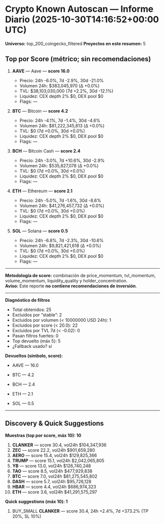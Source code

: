 # Crypto Known Autoscan — Informe Diario (2025-10-30T14:16:52+00:00 UTC)

**Universo:** top_200_coingecko_filtered
**Proyectos en este resumen:** 5

## Top por Score (métrico; sin recomendaciones)

1. **AAVE** — Aave — **score 16.0**
   - Precio: 24h -6.0%, 7d -2.9%, 30d -21.0%
   - Volumen 24h: $383,045,970 (Δ +0.0%)
   - TVL: $38,103,030,000 (7d +2.2%, 30d -12.1%)
   - Liquidez: CEX depth 2% $0, DEX pool $0
   - Flags: —

2. **BTC** — Bitcoin — **score 4.2**
   - Precio: 24h -4.1%, 7d -1.4%, 30d -4.6%
   - Volumen 24h: $81,222,345,813 (Δ +0.0%)
   - TVL: $0 (7d +0.0%, 30d +0.0%)
   - Liquidez: CEX depth 2% $0, DEX pool $0
   - Flags: —

3. **BCH** — Bitcoin Cash — **score 2.4**
   - Precio: 24h -3.0%, 7d +10.6%, 30d -2.9%
   - Volumen 24h: $535,827,078 (Δ +0.0%)
   - TVL: $0 (7d +0.0%, 30d +0.0%)
   - Liquidez: CEX depth 2% $0, DEX pool $0
   - Flags: —

4. **ETH** — Ethereum — **score 2.1**
   - Precio: 24h -5.0%, 7d -1.6%, 30d -8.6%
   - Volumen 24h: $41,276,457,732 (Δ +0.0%)
   - TVL: $0 (7d +0.0%, 30d +0.0%)
   - Liquidez: CEX depth 2% $0, DEX pool $0
   - Flags: —

5. **SOL** — Solana — **score 0.5**
   - Precio: 24h -6.8%, 7d -2.3%, 30d -10.6%
   - Volumen 24h: $9,821,421,618 (Δ +0.0%)
   - TVL: $0 (7d +0.0%, 30d +0.0%)
   - Liquidez: CEX depth 2% $0, DEX pool $0
   - Flags: —


---

**Metodología de score:** combinación de price_momentum, tvl_momentum, volume_momentum, liquidity_quality y holder_concentration.  
**Aviso:** Este reporte **no contiene recomendaciones de inversión**.


---
**Diagnóstico de filtros**

- Total obtenidos: 25
- Excluidos por “stable”: 2
- Excluidos por volumen (< 10000000 USD 24h): 1
- Excluidos por score (< 20.0): 22
- Excluidos por TVL 7d (< -0.02): 0
- Pasan filtros fuertes: 0
- Top devuelto (máx 5): 5
- ¿Fallback usado? sí


**Devueltos (símbolo, score):**

- AAVE — 16.0

- BTC — 4.2

- BCH — 2.4

- ETH — 2.1

- SOL — 0.5



---

## Discovery & Quick Suggestions

**Muestras (top por score, máx 10): 10**
1. **CLANKER** — score 30.4, vol24h $104,347,936
2. **ZEC** — score 22.2, vol24h $901,659,280
3. **AERO** — score 15.4, vol24h $129,825,366
4. **TRUMP** — score 15.1, vol24h $2,042,065,805
5. **YB** — score 13.0, vol24h $126,740,248
6. **TAO** — score 8.5, vol24h $477,929,838
7. **BTC** — score 7.0, vol24h $81,275,545,802
8. **DASH** — score 5.7, vol24h $95,726,128
9. **HBAR** — score 4.4, vol24h $686,974,323
10. **ETH** — score 3.6, vol24h $41,291,575,297

**Quick suggestions (máx 10): 1**
1. BUY_SMALL **CLANKER** — score 30.4, 24h +2.4%, 7d +373.2% (TP 20%, SL 10%)
